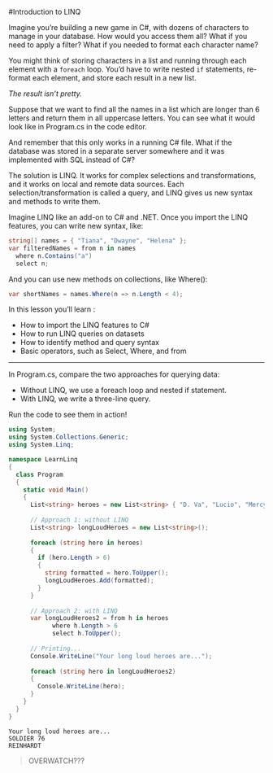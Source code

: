 #Introduction to LINQ

Imagine you’re building a new game in C#, with dozens of characters to manage in your database. How would you access them all? What if you need to apply a filter? What if you needed to format each character name?

You might think of storing characters in a list and running through each element with a `foreach` loop. You’d have to write nested `if` statements, re-format each element, and store each result in a new list.

*The result isn’t pretty.*

Suppose that we want to find all the names in a list which are longer than 6 letters and return them in all uppercase letters. You can see what it would look like in Program.cs in the code editor.

And remember that this only works in a running C# file. What if the database was stored in a separate server somewhere and it was implemented with SQL instead of C#?

The solution is LINQ. It works for complex selections and transformations, and it works on local and remote data sources. Each selection/transformation is called a query, and LINQ gives us new syntax and methods to write them.

Imagine LINQ like an add-on to C# and .NET. Once you import the LINQ features, you can write new syntax, like:

```cs
string[] names = { "Tiana", "Dwayne", "Helena" };
var filteredNames = from n in names
  where n.Contains("a")
  select n;
```

And you can use new methods on collections, like Where():

```cs
var shortNames = names.Where(n => n.Length < 4);
```

In this lesson you’ll learn :
- How to import the LINQ features to C#
- How to run LINQ queries on datasets
- How to identify method and query syntax
- Basic operators, such as Select, Where, and from

---

In Program.cs, compare the two approaches for querying data:
- Without LINQ, we use a foreach loop and nested if statement.
- With LINQ, we write a three-line query.

Run the code to see them in action!

```cs
using System;
using System.Collections.Generic;
using System.Linq;

namespace LearnLinq
{
  class Program
  {
    static void Main()
    {
      List<string> heroes = new List<string> { "D. Va", "Lucio", "Mercy", "Soldier 76", "Pharah", "Reinhardt" };
      
      // Approach 1: without LINQ
      List<string> longLoudHeroes = new List<string>();
      
      foreach (string hero in heroes)
      {
        if (hero.Length > 6)
        {
          string formatted = hero.ToUpper();
          longLoudHeroes.Add(formatted);
        }
      }
      
      // Approach 2: with LINQ
      var longLoudHeroes2 = from h in heroes
            where h.Length > 6
            select h.ToUpper();
      
      // Printing...
      Console.WriteLine("Your long loud heroes are...");
      
      foreach (string hero in longLoudHeroes2)
      {
        Console.WriteLine(hero);
      }
    }
  }
}
```

```
Your long loud heroes are...
SOLDIER 76
REINHARDT
```

> OVERWATCH???